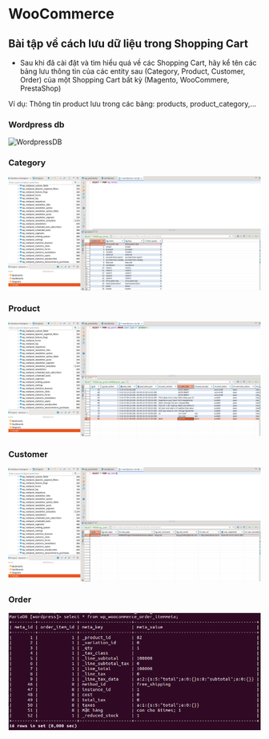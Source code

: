 # WooCommerce
## Bài tập về cách lưu dữ liệu trong Shopping Cart
- Sau khi đã cài đặt và tìm hiểu quá về các Shopping Cart, hãy kể tên các bảng lưu thông tin của các entity sau (Category, Product, Customer, Order) của một Shopping Cart bất kỳ (Magento, WooCommere, PrestaShop)

Ví dụ: 
Thông tin product lưu trong các bảng: products, product_category,...
### Wordpress db
![WordpressDB](https://codex.wordpress.org/images/2/25/WP4.4.2-ERD.png)

### Category
![category](img/category.png)
### Product 
![Product Detail](img/product_detail.png)
### Customer 
![User Detail](img/user.png)
### Order
![Order Detail](img/order_detail.png)
